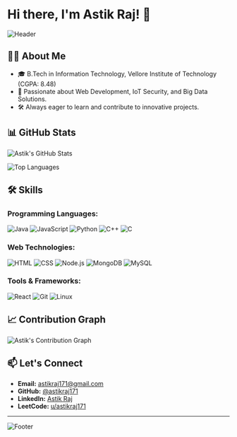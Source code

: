 # Hi there, I'm Astik Raj! 👋

![Header](https://capsule-render.vercel.app/api?type=waving&color=gradient&height=200&section=header&text=Astik%20Raj&fontSize=40)

## 👨‍💻 About Me
- 🎓 B.Tech in Information Technology, Vellore Institute of Technology (CGPA: 8.48)
- 🌟 Passionate about Web Development, IoT Security, and Big Data Solutions.
- 🛠️ Always eager to learn and contribute to innovative projects.

## 📊 GitHub Stats

![Astik's GitHub Stats](https://github-readme-stats.vercel.app/api?username=astikraj171&show_icons=true&theme=radical)

![Top Languages](https://github-readme-stats.vercel.app/api/top-langs/?username=astikraj171&layout=compact&theme=radical)

## 🛠 Skills
### Programming Languages:
![Java](https://img.shields.io/badge/Java-%23ED8B00.svg?style=flat&logo=java&logoColor=white)
![JavaScript](https://img.shields.io/badge/JavaScript-%23F7DF1E.svg?style=flat&logo=javascript&logoColor=black)
![Python](https://img.shields.io/badge/Python-%233776AB.svg?style=flat&logo=python&logoColor=white)
![C++](https://img.shields.io/badge/C++-%2300599C.svg?style=flat&logo=c%2B%2B&logoColor=white)
![C](https://img.shields.io/badge/C-%2300599C.svg?style=flat&logo=c&logoColor=white)

### Web Technologies:
![HTML](https://img.shields.io/badge/HTML-%23E34F26.svg?style=flat&logo=html5&logoColor=white)
![CSS](https://img.shields.io/badge/CSS-%231572B6.svg?style=flat&logo=css3&logoColor=white)
![Node.js](https://img.shields.io/badge/Node.js-%23339933.svg?style=flat&logo=node.js&logoColor=white)
![MongoDB](https://img.shields.io/badge/MongoDB-%2347A248.svg?style=flat&logo=mongodb&logoColor=white)
![MySQL](https://img.shields.io/badge/MySQL-%234479A1.svg?style=flat&logo=mysql&logoColor=white)

### Tools & Frameworks:
![React](https://img.shields.io/badge/React-%2361DAFB.svg?style=flat&logo=react&logoColor=black)
![Git](https://img.shields.io/badge/Git-%23F05033.svg?style=flat&logo=git&logoColor=white)
![Linux](https://img.shields.io/badge/Linux-%23FCC624.svg?style=flat&logo=linux&logoColor=black)

## 📈 Contribution Graph
![Astik's Contribution Graph](https://github-readme-activity-graph.vercel.app/graph?username=astikraj171&theme=react-dark&hide_border=true)

## 📫 Let's Connect
- **Email:** [astikraj171@gmail.com](mailto:astikraj171@gmail.com)
- **GitHub:** [@astikraj171](https://github.com/astikraj171)
- **LinkedIn:** [Astik Raj](https://linkedin.com/in/astikraj171)
- **LeetCode:** [u/astikraj171](https://leetcode.com/u/astikraj171/)

---

![Footer](https://capsule-render.vercel.app/api?type=waving&color=gradient&height=200&section=footer)
